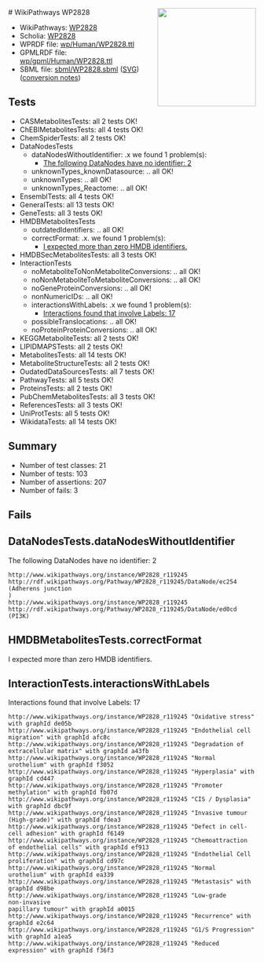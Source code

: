 <img style="float: right; width: 200px" src="../logo.png" />
# WikiPathways WP2828

* WikiPathways: [WP2828](https://identifiers.org/wikipathways:WP2828)
* Scholia: [WP2828](https://scholia.toolforge.org/wikipathways/WP2828)
* WPRDF file: [wp/Human/WP2828.ttl](../wp/Human/WP2828.ttl)
* GPMLRDF file: [wp/gpml/Human/WP2828.ttl](../wp/gpml/Human/WP2828.ttl)
* SBML file: [sbml/WP2828.sbml](../sbml/WP2828.sbml) ([SVG](../sbml/WP2828.svg)) ([conversion notes](../sbml/WP2828.txt))

## Tests
* CASMetabolitesTests: all 2 tests OK!
* ChEBIMetabolitesTests: all 4 tests OK!
* ChemSpiderTests: all 2 tests OK!
* DataNodesTests
    * dataNodesWithoutIdentifier: .x we found 1 problem(s):
        * [The following DataNodes have no identifier: 2](#d2d32fa1)
    * unknownTypes_knownDatasource: .. all OK!
    * unknownTypes: .. all OK!
    * unknownTypes_Reactome: .. all OK!
* EnsemblTests: all 4 tests OK!
* GeneralTests: all 13 tests OK!
* GeneTests: all 3 tests OK!
* HMDBMetabolitesTests
    * outdatedIdentifiers: .. all OK!
    * correctFormat: .x. we found 1 problem(s):
        * [I expected more than zero HMDB identifiers.](#ad154c1e)
* HMDBSecMetabolitesTests: all 3 tests OK!
* InteractionTests
    * noMetaboliteToNonMetaboliteConversions: .. all OK!
    * noNonMetaboliteToMetaboliteConversions: .. all OK!
    * noGeneProteinConversions: .. all OK!
    * nonNumericIDs: .. all OK!
    * interactionsWithLabels: .x we found 1 problem(s):
        * [Interactions found that involve Labels: 17](#fe97a8bf)
    * possibleTranslocations: .. all OK!
    * noProteinProteinConversions: .. all OK!
* KEGGMetaboliteTests: all 2 tests OK!
* LIPIDMAPSTests: all 2 tests OK!
* MetabolitesTests: all 14 tests OK!
* MetaboliteStructureTests: all 2 tests OK!
* OudatedDataSourcesTests: all 7 tests OK!
* PathwayTests: all 5 tests OK!
* ProteinsTests: all 2 tests OK!
* PubChemMetabolitesTests: all 3 tests OK!
* ReferencesTests: all 3 tests OK!
* UniProtTests: all 5 tests OK!
* WikidataTests: all 14 tests OK!


## Summary

* Number of test classes: 21
* Number of tests: 103
* Number of assertions: 207
* Number of fails: 3

## Fails

<a name="d2d32fa1" />

## DataNodesTests.dataNodesWithoutIdentifier

The following DataNodes have no identifier: 2
```
http://www.wikipathways.org/instance/WP2828_r119245 http://rdf.wikipathways.org/Pathway/WP2828_r119245/DataNode/ec254 (Adherens junction
)
http://www.wikipathways.org/instance/WP2828_r119245 http://rdf.wikipathways.org/Pathway/WP2828_r119245/DataNode/ed0cd (PI3K)
```

<a name="ad154c1e" />

## HMDBMetabolitesTests.correctFormat

I expected more than zero HMDB identifiers.
<a name="fe97a8bf" />

## InteractionTests.interactionsWithLabels

Interactions found that involve Labels: 17
```
http://www.wikipathways.org/instance/WP2828_r119245 "Oxidative stress" with graphId de05b
http://www.wikipathways.org/instance/WP2828_r119245 "Endothelial cell migration" with graphId afc8c
http://www.wikipathways.org/instance/WP2828_r119245 "Degradation of extracellular matrix" with graphId a43fb
http://www.wikipathways.org/instance/WP2828_r119245 "Normal urothelium" with graphId f3052
http://www.wikipathways.org/instance/WP2828_r119245 "Hyperplasia" with graphId cd447
http://www.wikipathways.org/instance/WP2828_r119245 "Promoter methylation" with graphId fb07d
http://www.wikipathways.org/instance/WP2828_r119245 "CIS / Dysplasia" with graphId dbc9f
http://www.wikipathways.org/instance/WP2828_r119245 "Invasive tumour
(High-grade)" with graphId fdea3
http://www.wikipathways.org/instance/WP2828_r119245 "Defect in cell-cell adhesion" with graphId f6149
http://www.wikipathways.org/instance/WP2828_r119245 "Chemoattraction of endothelial cells" with graphId ef913
http://www.wikipathways.org/instance/WP2828_r119245 "Endothelial Cell proliferation" with graphId cd97c
http://www.wikipathways.org/instance/WP2828_r119245 "Normal
urothelium" with graphId ea339
http://www.wikipathways.org/instance/WP2828_r119245 "Metastasis" with graphId d98be
http://www.wikipathways.org/instance/WP2828_r119245 "Low-grade
non-invasive
papillary tumour" with graphId a0015
http://www.wikipathways.org/instance/WP2828_r119245 "Recurrence" with graphId e2c64
http://www.wikipathways.org/instance/WP2828_r119245 "G1/S Progression" with graphId a1ea5
http://www.wikipathways.org/instance/WP2828_r119245 "Reduced expression" with graphId f36f3
```


